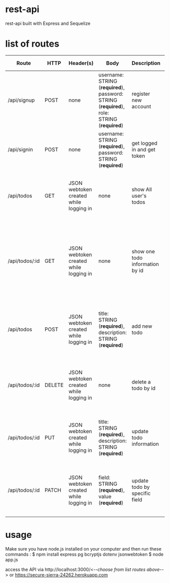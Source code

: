 # rest-api
rest-api built with Express and Sequelize

# list of routes
Route | HTTP | Header(s) | Body | Description | Success Response | Failed Response
--- | --- | --- | --- | --- | --- | ---
/api/signup | POST | none | username: STRING (**required**), password: STRING (**required**), role: STRING (**required**) | register new account | JSON of newly created user account and status code of 201 (created) | Error report and status code of 400 (bad request)
/api/signin | POST | none | username: STRING (**required**), password: STRING (**required**) | get logged in and get token | JSON of jsonwebtoken and status code 200 | Error report and status code of 400 (bad request)
/api/todos | GET | JSON webtoken created while logging in | none | show All user's todos | JSON of user's  todo list and status code of 200 | Error report and status code of 400 (bad request) or 401 (not authorized)
/api/todos/:id | GET | JSON webtoken created while logging in | none | show one todo information by id | JSON of todo information and status code of 200 | Error report and status code of 400 (bad request) or 500 (internal server error) or 401 (not authorized)
/api/todos | POST | JSON webtoken created while logging in | title: STRING  (**required**), description: STRING (**required**) | add new todo | JSON of newly created todo and status code of 201 | JSON of error report and status code of 400 (bad request) or 401 (not authorized)
/api/todos/:id | DELETE | JSON webtoken created while logging in | none | delete a todo by id | status code 200 and delete report | status code 400 (bad request) or 401 (not authorized) and error report 
/api/todos/:id | PUT | JSON webtoken created while logging in | title: STRING (**required**), description: STRING (**required**) | update todo information | status code 201 (created) and update report | status code 400 (bad request) or 401 (not authorized) and error report 
/api/todos/:id | PATCH | JSON webtoken created while logging in | field: STRING (**required**), value (**required**) | update todo by specific field | status code 201 (created) and update report | status code 400 (bad request) or 401 (not authorized) and error report
# usage
Make sure you have node.js installed on your computer and then run these commands :
 $ npm install express pg bcryptjs dotenv jsonwebtoken
 $ node app.js

access the API via http://localhost:3000/<*--choose from list routes above--*>
or https://secure-sierra-24262.herokuapp.com